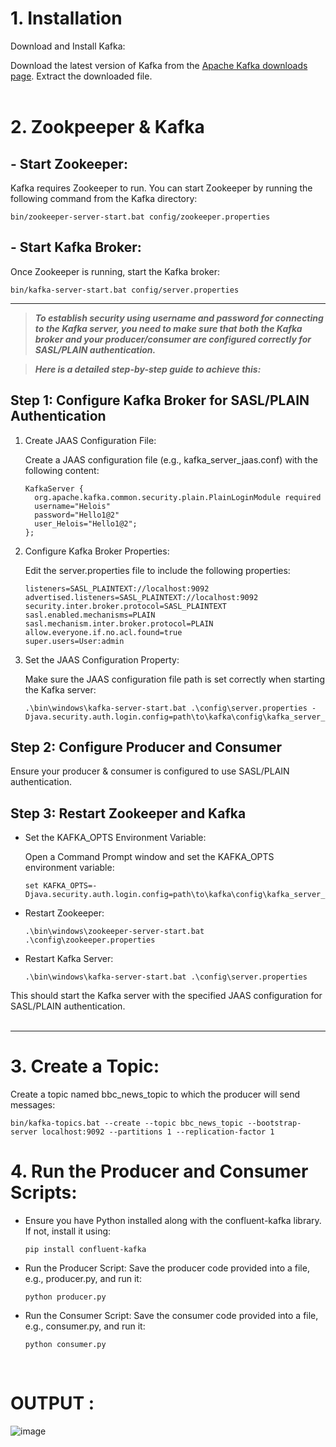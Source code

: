 # 1. Installation
Download and Install Kafka:

Download the latest version of Kafka from the [Apache Kafka downloads page](https://kafka.apache.org/downloads).
Extract the downloaded file.
<br><br>

# 2. Zookpeeper & Kafka

## - Start Zookeeper:
  Kafka requires Zookeeper to run. You can start Zookeeper by running the following command from the Kafka directory:

  `bin/zookeeper-server-start.bat config/zookeeper.properties`

## - Start Kafka Broker:

  Once Zookeeper is running, start the Kafka broker:

  `bin/kafka-server-start.bat config/server.properties`

---

> ***To establish security using username and password for connecting to the Kafka server, you need to make sure that both the Kafka broker and your producer/consumer are configured correctly for SASL/PLAIN authentication.***

> ***Here is a detailed step-by-step guide to achieve this:***

  ## Step 1: Configure Kafka Broker for SASL/PLAIN Authentication
  
  1. Create JAAS Configuration File:
  
      Create a JAAS configuration file (e.g., kafka_server_jaas.conf) with the following content:
  
      ```
      KafkaServer {
        org.apache.kafka.common.security.plain.PlainLoginModule required
        username="Helois"
        password="Hello1@2"
        user_Helois="Hello1@2";
      };
      ```
  
  2. Configure Kafka Broker Properties:
  
      Edit the server.properties file to include the following properties:
  
      ```
      listeners=SASL_PLAINTEXT://localhost:9092
      advertised.listeners=SASL_PLAINTEXT://localhost:9092
      security.inter.broker.protocol=SASL_PLAINTEXT
      sasl.enabled.mechanisms=PLAIN
      sasl.mechanism.inter.broker.protocol=PLAIN
      allow.everyone.if.no.acl.found=true
      super.users=User:admin
      ```
  
  3. Set the JAAS Configuration Property:
  
      Make sure the JAAS configuration file path is set correctly when starting the Kafka server:
  
      ```
      .\bin\windows\kafka-server-start.bat .\config\server.properties -Djava.security.auth.login.config=path\to\kafka\config\kafka_server_jaas.conf
      ```
  
  ## Step 2: Configure Producer and Consumer
  Ensure your producer & consumer is configured to use SASL/PLAIN authentication.
  
  ## Step 3: Restart Zookeeper and Kafka
  - Set the KAFKA_OPTS Environment Variable:
  
      Open a Command Prompt window and set the KAFKA_OPTS environment variable:
  
      ```
      set KAFKA_OPTS=-Djava.security.auth.login.config=path\to\kafka\config\kafka_server_jaas.conf
      ```
  
  - Restart Zookeeper:
  
    ```
    .\bin\windows\zookeeper-server-start.bat .\config\zookeeper.properties
    ```
  
  - Restart Kafka Server:
  
    ```
    .\bin\windows\kafka-server-start.bat .\config\server.properties
    ```
  
  This should start the Kafka server with the specified JAAS configuration for SASL/PLAIN authentication.
  <br><br>

---
# 3. Create a Topic:

Create a topic named bbc_news_topic to which the producer will send messages:

```
bin/kafka-topics.bat --create --topic bbc_news_topic --bootstrap-server localhost:9092 --partitions 1 --replication-factor 1
```

# 4. Run the Producer and Consumer Scripts:

- Ensure you have Python installed along with the confluent-kafka library. If not, install it using:

  `pip install confluent-kafka`

- Run the Producer Script:
  Save the producer code provided into a file, e.g., producer.py, and run it:

  `python producer.py`

- Run the Consumer Script:
  Save the consumer code provided into a file, e.g., consumer.py, and run it:

  `python consumer.py`

<br>

# OUTPUT :

![image](https://github.com/user-attachments/assets/03a43394-76cf-4ced-bb79-cd30eae6ff69)
